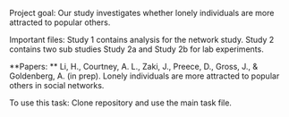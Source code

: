 Project goal: Our study investigates whether lonely individuals are more attracted to popular others.

Important files: Study 1 contains analysis for the network study. Study 2 contains two sub studies Study 2a and Study 2b for lab experiments.

**Papers: ** Li, H., Courtney, A. L., Zaki, J., Preece, D., Gross, J., & Goldenberg, A. (in prep). Lonely individuals are more attracted to popular others in social networks.

To use this task: Clone repository and use the main task file.
